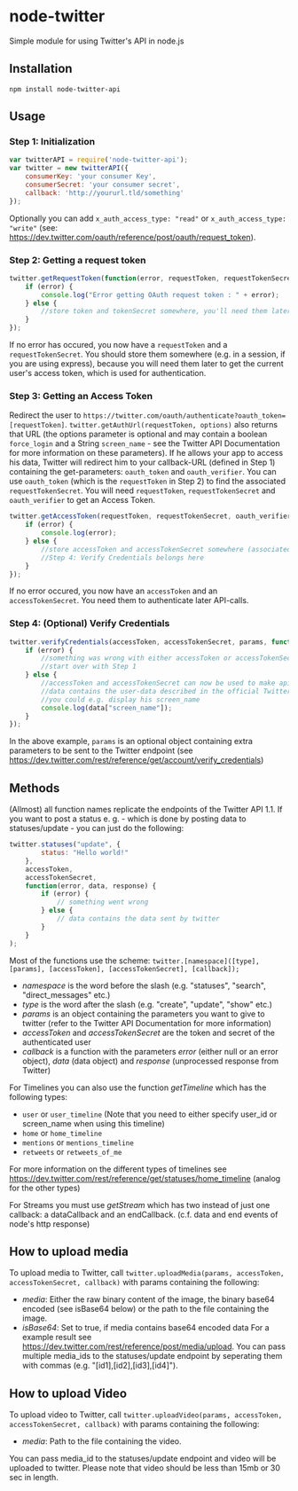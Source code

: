 # node-twitter #


Simple module for using Twitter's API in node.js


## Installation ##


`npm install node-twitter-api`

## Usage ##

### Step 1: Initialization ###
```javascript
var twitterAPI = require('node-twitter-api');
var twitter = new twitterAPI({
	consumerKey: 'your consumer Key',
	consumerSecret: 'your consumer secret',
	callback: 'http://yoururl.tld/something'
});
```

Optionally you can add `x_auth_access_type: "read"` or `x_auth_access_type: "write"` (see: https://dev.twitter.com/oauth/reference/post/oauth/request_token).
### Step 2: Getting a request token ###
```javascript
twitter.getRequestToken(function(error, requestToken, requestTokenSecret, results){
	if (error) {
		console.log("Error getting OAuth request token : " + error);
	} else {
		//store token and tokenSecret somewhere, you'll need them later; redirect user
	}
});
```
If no error has occured, you now have a `requestToken` and a `requestTokenSecret`. You should store them somewhere (e.g. in a session, if you are using express), because you will need them later to get the current user's access token, which is used for authentication.

### Step 3: Getting an Access Token ###
Redirect the user to `https://twitter.com/oauth/authenticate?oauth_token=[requestToken]`. `twitter.getAuthUrl(requestToken, options)` also returns that URL (the options parameter is optional and may contain a boolean `force_login` and a String `screen_name` - see the Twitter API Documentation for more information on these parameters).
If he allows your app to access his data, Twitter will redirect him to your callback-URL (defined in Step 1) containing the get-parameters: `oauth_token` and `oauth_verifier`. You can use `oauth_token` (which is the `requestToken` in Step 2) to find the associated `requestTokenSecret`. You will need `requestToken`, `requestTokenSecret` and `oauth_verifier` to get an Access Token.
```javascript
twitter.getAccessToken(requestToken, requestTokenSecret, oauth_verifier, function(error, accessToken, accessTokenSecret, results) {
	if (error) {
		console.log(error);
	} else {
		//store accessToken and accessTokenSecret somewhere (associated to the user)
		//Step 4: Verify Credentials belongs here
	}
});
```
If no error occured, you now have an `accessToken` and an `accessTokenSecret`. You need them to authenticate later API-calls.

### Step 4: (Optional) Verify Credentials ###
```javascript
twitter.verifyCredentials(accessToken, accessTokenSecret, params, function(error, data, response) {
	if (error) {
		//something was wrong with either accessToken or accessTokenSecret
		//start over with Step 1
	} else {
		//accessToken and accessTokenSecret can now be used to make api-calls (not yet implemented)
		//data contains the user-data described in the official Twitter-API-docs
		//you could e.g. display his screen_name
		console.log(data["screen_name"]);
	}
});
```
In the above example, `params` is an optional object containing extra parameters to be sent to the Twitter endpoint (see https://dev.twitter.com/rest/reference/get/account/verify_credentials)

## Methods ##
(Allmost) all function names replicate the endpoints of the Twitter API 1.1.
If you want to post a status e. g. - which is done by posting data to statuses/update - you can just do the following:
```javascript
twitter.statuses("update", {
		status: "Hello world!"
	},
	accessToken,
	accessTokenSecret,
	function(error, data, response) {
		if (error) {
			// something went wrong
		} else {
			// data contains the data sent by twitter
		}
	}
);
```

Most of the functions use the scheme:
`twitter.[namespace]([type], [params], [accessToken], [accessTokenSecret], [callback]);`
* _namespace_ is the word before the slash (e.g. "statuses", "search", "direct_messages" etc.)
* _type_ is the word after the slash (e.g. "create", "update", "show" etc.)
* _params_ is an object containing the parameters you want to give to twitter (refer to the Twitter API Documentation for more information)
* _accessToken_ and _accessTokenSecret_ are the token and secret of the authenticated user
* _callback_ is a function with the parameters _error_ (either null or an error object), _data_ (data object) and _response_ (unprocessed response from Twitter)

For Timelines you can also use the function _getTimeline_ which has the following types:
* `user` or `user_timeline` (Note that you need to either specify user_id or screen_name when using this timeline)
* `home` or `home_timeline`
* `mentions` or `mentions_timeline`
* `retweets` or `retweets_of_me`

For more information on the different types of timelines see https://dev.twitter.com/rest/reference/get/statuses/home_timeline (analog for the other types)

For Streams you must use _getStream_ which has two instead of just one callback: a dataCallback and an endCallback. (c.f. data and end events of node's http response)

## How to upload media ##
To upload media to Twitter, call `twitter.uploadMedia(params, accessToken, accessTokenSecret, callback)` with params containing the following:
* _media_: Either the raw binary content of the image, the binary base64 encoded (see isBase64 below) or the path to the file containing the image.
* _isBase64_: Set to true, if media contains base64 encoded data
For a example result see https://dev.twitter.com/rest/reference/post/media/upload. You can pass multiple media_ids to the statuses/update endpoint by seperating them with commas (e.g. "[id1],[id2],[id3],[id4]").

## How to upload Video ##
To upload video to Twitter, call `twitter.uploadVideo(params, accessToken, accessTokenSecret, callback)` with params containing the following:
* _media_: Path to the file containing the video.

You can pass media_id to the statuses/update endpoint and video will be uploaded to twitter. Please note that video should be less than 15mb or 30 sec in length.
